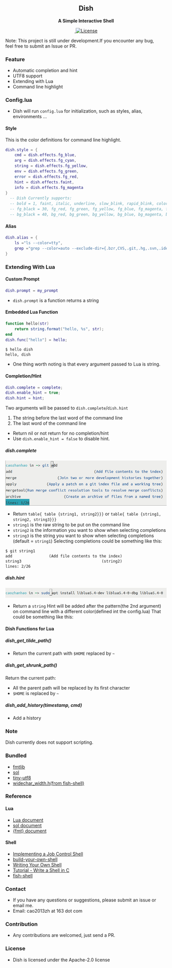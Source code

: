 <h2 align="center">
Dish
</h2> 

<p align="center">
<strong>A Simple Interactive Shell</strong>
</p>

<p align="center">
  <a href="CPP17" >
    <img src="https://img.shields.io/static/v1?label=cpp&style=flat-square&color=blue&message=17" alt="" />  
  </a>
  <a href="LICENSE" >
    <img src="https://img.shields.io/github/license/caozhanhao/dish?label=License&style=flat-square&color=yellow" alt="License" />  
  </a>
</p>

Note: This project is still under development.If you encounter any bug,  
feel free to submit an Issue or PR.
### Feature
- Automatic completion and hint
- UTF8 support
- Extending with Lua
- Command line highlight

### Config.lua
- Dish will run `config.lua` for initialization, such as styles, alias, environments ...

#### Style
This is the color definitions for command line highlight.
```lua
dish.style = {
    cmd = dish.effects.fg_blue,
    arg = dish.effects.fg_cyan,
    string = dish.effects.fg_yellow,
    env = dish.effects.fg_green,
    error = dish.effects.fg_red,
    hint = dish.effects.faint,
    info = dish.effects.fg_magenta
}
  -- Dish Currently supports:
  -- bold = 1, faint, italic, underline, slow_blink, rapid_blink, color_reverse,
  -- fg_black = 30, fg_red, fg_green, fg_yellow, fg_blue, fg_magenta, fg_cyan, fg_white,
  -- bg_black = 40, bg_red, bg_green, bg_yellow, bg_blue, bg_magenta, bg_cyan, bg_white
```
#### Alias
```lua
dish.alias = {
    ls ="ls --color=tty",
    grep ="grep --color=auto --exclude-dir={.bzr,CVS,.git,.hg,.svn,.idea,.tox}"
}
```

### Extending With Lua
#### Custom Prompt
```lua
dish.prompt = my_prompt
```
- `dish.prompt` is a function returns a string
#### Embedded Lua Function
```lua
function hello(str)
    return string.format("hello, %s", str);    
end
dish.func["hello"] = hello;
```
```
$ hello dish
hello, dish
```
- One thing worth noting is that every argument passed to Lua is string.

#### Completion/Hint
```lua
dish.complete = complete;
dish.enable_hint = true;
dish.hint = hint;
```
Two arguments will be passed to `dish.complete`/`dish.hint`
1. The string before the last word of the command line
2. The last word of the command line
- Return nil or not return for no completion/hint
- Use `dish.enable_hint = false` to disable hint.
##### dish.complete
![](docs/images/custom_complete.png)
- Return `table{ table {string1, string2}}}` or `table{ table {string1, string2, string3}}}`
- `string1` is the raw string to be put on the command line
- `string2` is the information you want to show when selecting completions
- `string3` is the string you want to show when selecting completions (default = `string1`)
Selecting completions could be something like this:
```
$ git string1
add                (Add file contents to the index)
string3                                   (string2)
lines: 2/26
```
##### dish.hint
![](docs/images/hint.png)
- Return a `string`
Hint will be added after the pattern(the 2nd argument) on command line with a different color(defined int the config.lua)
That could be something like this:

#### Dish Functions for Lua
##### dish_get_tilde_path()
- Return the current path with `$HOME` replaced by `~`
##### dish_get_shrunk_path()  
Return the current path: 
- All the parent path will be replaced by its first character
- `$HOME` is replaced by `~`
##### dish_add_history(timestamp, cmd)
- Add a history

### Note
Dish currently does not support scripting.

### Bundled
- [fmtlib](https://github.com/fmtlib/fmt)
- [sol](https://github.com/ThePhD/sol2)
- [tiny-utf8](https://github.com/DuffsDevice/tiny-utf8)
- [widechar_width.h(from fish-shell)](https://github.com/fish-shell/fish-shell/tree/master/src/widecharwidth)

### Reference
#### Lua
- [Lua document](https://www.lua.org/docs.html)
- [sol document](https://sol2.readthedocs.io)
- [{fmt} document](https://fmt.dev)
#### Shell
- [Implementing a Job Control Shell](https://www.gnu.org/software/libc/manual/html_node/Implementing-a-Shell.html)
- [build-your-own-shell](https://github.com/tokenrove/build-your-own-shell)
- [Writing Your Own Shell](https://www.cs.purdue.edu/homes/grr/SystemsProgrammingBook/Book/Chapter5-WritingYourOwnShell.pdf)
- [Tutorial - Write a Shell in C](https://brennan.io/2015/01/16/write-a-shell-in-c/)
- [fish-shell](https://github.com/fish-shell/fish-shell)

### Contact
- If you have any questions or suggestions, please submit an issue or email me.
- Email: cao2013zh at 163 dot com

### Contribution
- Any contributions are welcomed, just send a PR.

### License
- Dish is licensed under the Apache-2.0 license
